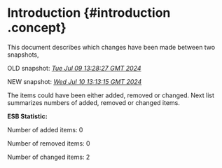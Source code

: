 # Introduction {#introduction .concept}

This document describes which changes have been made between two snapshots,

OLD snapshot: *[Tue Jul 09 13:28:27 GMT 2024](../../1720531707774/html/index.md)*

NEW snapshot: *[Wed Jul 10 13:13:15 GMT 2024](../../1720617195969/html/index.md)*

The items could have been either added, removed or changed. Next list summarizes numbers of added, removed or changed items.

**ESB Statistic:**

Number of added items: 0

Number of removed items: 0

Number of changed items: 2


